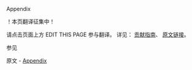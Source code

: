  Appendix

 ！本页翻译征集中！

请点击页面上方 EDIT THIS PAGE 参与翻译。
详见：
[贡献指南]( https://github.com/JinMuInfo/MongoDB-Manual-zh/blob/master/CONTRIBUTING.md )、
[原文链接](  https://docs.mongodb.com/manual/appendix/security/  )。

 参见

原文 - [Appendix]( https://docs.mongodb.com/manual/appendix/security/ )

